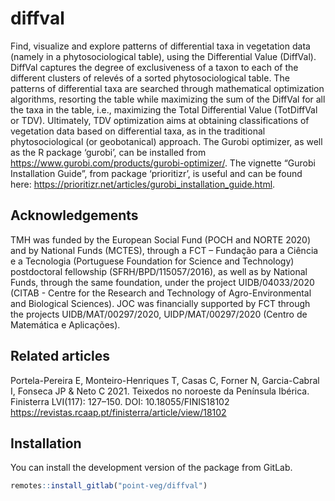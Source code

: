 
<!-- README.md is generated from README.Rmd. Please edit that file -->

# diffval

<!-- badges: start -->
<!-- badges: end -->

Find, visualize and explore patterns of differential taxa in vegetation
data (namely in a phytosociological table), using the Differential Value
(DiffVal). DiffVal captures the degree of exclusiveness of a taxon to
each of the different clusters of relevés of a sorted phytosociological
table. The patterns of differential taxa are searched through
mathematical optimization algorithms, resorting the table while
maximizing the sum of the DiffVal for all the taxa in the table, i.e.,
maximizing the Total Differential Value (TotDiffVal or TDV). Ultimately,
TDV optimization aims at obtaining classifications of vegetation data
based on differential taxa, as in the traditional phytosociological (or
geobotanical) approach. The Gurobi optimizer, as well as the R package
‘gurobi’, can be installed from
<https://www.gurobi.com/products/gurobi-optimizer/>. The vignette
“Gurobi Installation Guide”, from package ‘prioritizr’, is useful and
can be found here:
<https://prioritizr.net/articles/gurobi_installation_guide.html>.

## Acknowledgements

TMH was funded by the European Social Fund (POCH and NORTE 2020) and by
National Funds (MCTES), through a FCT – Fundação para a Ciência e a
Tecnologia (Portuguese Foundation for Science and Technology)
postdoctoral fellowship (SFRH/BPD/115057/2016), as well as by National
Funds, through the same foundation, under the project UIDB/04033/2020
(CITAB - Centre for the Research and Technology of Agro-Environmental
and Biological Sciences). JOC was financially supported by FCT through
the projects UIDB/MAT/00297/2020, UIDP/MAT/00297/2020 (Centro de
Matemática e Aplicações).

## Related articles

Portela-Pereira E, Monteiro-Henriques T, Casas C, Forner N,
Garcia-Cabral I, Fonseca JP & Neto C 2021. Teixedos no noroeste da
Península Ibérica. Finisterra LVI(117): 127–150. DOI:
10.18055/FINIS18102
<https://revistas.rcaap.pt/finisterra/article/view/18102>

## Installation

You can install the development version of the package from GitLab.

``` r
remotes::install_gitlab("point-veg/diffval")
```

